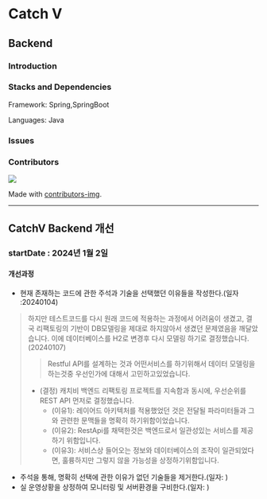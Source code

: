 # Catch V 

## Backend

### Introduction

### Stacks and Dependencies
Framework: Spring,SpringBoot
 
Languages: Java

### Issues

### Contributors

<!-- Copy-paste in your Readme.md file -->

<a href = "https://github.com/Tanu-N-Prabhu/Python/graphs/contributors">
  <img src = "https://contrib.rocks/image?repo=gangfunction/catchvfrontnext"/>
</a>

Made with [contributors-img](https://contrib.rocks).

---
## CatchV Backend 개선 
### startDate : 2024년 1월 2일
#### 개선과정
- 현재 존재하는 코드에 관한 주석과 기술을 선택했던 이유들을 작성한다.(일자 :20240104)
>   하지만 테스트코드를 다시 원래 코드에 적용하는 과정에서 어려움이 생겼고, 결국 리팩토링의 기반이 DB모델링을 제대로 하지않아서 생겼던 문제였음을 깨달았습니다. 이에 데이터베이스를 H2로 변경후 다시 모델링 하기로 결정했습니다. (20240107)
>> Restful API를 설계하는 것과 어떤서비스를 하기위해서 데이터 모델링을 하는것중 우선인가에 대해서 고민하고있었습니다.
> - (결정) 캐치비 백엔드 리팩토링 프로젝트를 지속함과 동시에,  우선순위를 REST API 먼저로 결정했습니다.
>   - (이유1): 레이어드 아키텍처를 적용했었던 것은 전달될 파라미터들과 그와 관련한 문맥들을 명확히 하기위함이었습니다.
>   - (이유2): RestApi를 채택한것은 백엔드로서 일관성있는 서비스를 제공하기 위함입니다.
>   - (이유3): 서비스상 들어오는 정보와 데이터베이스의 조작이 일관되었다면, 훌륭하지만 그렇지 않을 가능성을 상정하기위함입니다.
- 주석을 통해, 명확히 선택에 관한 이유가 없던 기술들을 제거한다.(일자: )
- 실 운영상황을 상정하여 모니터링 및 서버환경을 구비한다.(일자: )
